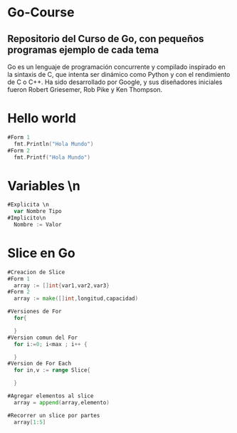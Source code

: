 # Go-Course

## Repositorio del Curso de Go, con pequeños programas ejemplo de cada tema ##

Go es un lenguaje de programación concurrente y compilado inspirado en la sintaxis de C, que intenta ser dinámico como Python y con el rendimiento de C o C++. Ha sido desarrollado por Google, y sus diseñadores iniciales fueron Robert Griesemer, Rob Pike y Ken Thompson.

# Hello world #
```Go
#Form 1
  fmt.Println("Hola Mundo")
#Form 2
  fmt.Printf("Hola Mundo")
```

# Variables \n #
```Go
#Explicita \n
  var Nombre Tipo
#Implicito\n
  Nombre := Valor
```
# Slice en Go #
```Go
#Creacion de Slice
#Form 1
  array := []int{var1,var2,var3}
#Form 2
  array := make([]int,longitud,capacidad)

#Versiones de For
  for{

  }
#Version comun del For
  for i:=0; i<max ; i++ {

  }
#Version de For Each
  for in,v := range Slice{

  }

#Agregar elementos al slice
  array = append(array,elemento)

#Recorrer un slice por partes
  array[1:5]
